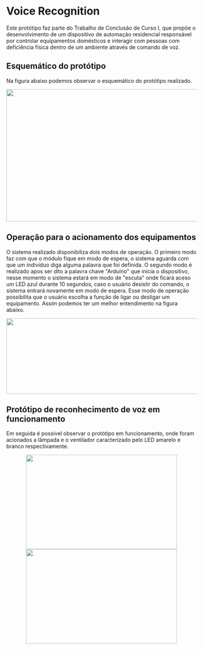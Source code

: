 # Voice Recognition

Este protótipo faz parte do Trabalho de Conclusão de Curso I, que propõe o desenvolvimento de um dispositivo de automação residencial responsável por controlar equipamentos domésticos e interagir com pessoas com deficiência física dentro de um ambiente através de comando de voz.

## Esquemático do protótipo

Na figura abaixo podemos observar o esquemático do protótipo realizado.

<p align="center">
<img src="https://user-images.githubusercontent.com/104764600/192167224-593d079e-52f8-46c5-a864-a57df2a56924.JPG" width="550" height="350">
</p>

## Operação para o acionamento dos equipamentos

O sistema realizado disponibiliza dois modos de operação. O primeiro modo faz com que o módulo fique em modo de espera, o sistema aguarda com que um
indivíduo diga alguma palavra que foi definida. O segundo modo é realizado apos ser dito a palavra chave "Arduíno" que inicia o dispositivo, nesse momento o sistema estará em modo de "escuta" onde ficará aceso um LED azul durante 10 segundos, caso o usuário desistir do comando, o sistema entrará novamente em modo de espera. Esse modo de operação possibilita que o usuário escolha a função de ligar ou desligar um equipamento. Assim podemos ter um melhor entendimento na figura abaixo.

<p align="center">
<img src="https://user-images.githubusercontent.com/104764600/192166906-7e927cc8-2565-454e-8ea9-de7d8b0bec5f.png" width="600" height="200">
</p>

## Protótipo de reconhecimento de voz em funcionamento

Em seguida é possivel observar o protótipo em funcionamento, onde foram acionados a lâmpada e o ventilador caracterizado pelo LED
amarelo e branco respectivamente.

<p align="center"><img src = "https://user-images.githubusercontent.com/104764600/192167120-bc335077-3857-4d31-9b72-95982f9cf9a0.png" width="400" height="250" /> <img src = "https://user-images.githubusercontent.com/104764600/192167246-9f403898-8f04-4c8c-a84c-648205fa2f0c.jpg" width="400" height="250" /></p>
